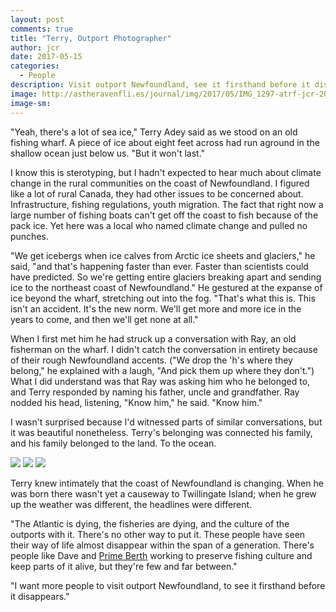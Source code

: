 ```yaml
---
layout: post
comments: true
title: "Terry, Outport Photographer"
author: jcr
date: 2017-05-15
categories:
  - People
description: Visit outport Newfoundland, see it firsthand before it disappears.
image: http://astheravenfli.es/journal/img/2017/05/IMG_1297-atrf-jcr-2000-web.jpg
image-sm:
---
```


"Yeah, there's a lot of sea ice," Terry Adey said as we stood on an old fishing wharf. A piece of ice about eight feet across had run aground in the shallow ocean just below us. "But it won't last." 

I know this is sterotyping, but I hadn't expected to hear much about climate change in the rural communities on the coast of Newfoundland. I figured like a lot of rural Canada, they had other issues to be concerned about. Infrastructure, fishing regulations, youth migration. The fact that right now a large number of fishing boats can't get off the coast to fish because of the pack ice. Yet here was a local who named climate change and pulled no punches.

"We get icebergs when ice calves from Arctic ice sheets and glaciers," he said, "and that's happening faster than ever. Faster than scientists could have predicted. So we're getting entire glaciers breaking apart and sending ice to the northeast coast of Newfoundland." He gestured at the expanse of ice beyond the wharf, stretching out into the fog. "That's what this is. This isn't an accident. It's the new norm. We'll get more and more ice in the years to come, and then we'll get none at all."

When I first met him he had struck up a conversation with Ray, an old fisherman on the wharf. I didn't catch the conversation in entirety because of their rough Newfoundland accents. ("We drop the 'h's where they belong," he explained with a laugh, "And pick them up where they don't.") What I did understand was that Ray was asking him who he belonged to, and Terry responded by naming his father, uncle and grandfather. Ray nodded his head, listening, "Know him," he said. "Know him."

I wasn't surprised because I'd witnessed parts of similar conversations, but it was beautiful nonetheless. Terry's belonging was connected his family, and his family belonged to the land. To the ocean.

<img src="http://astheravenfli.es/journal/img/2017/05/IMG_1290-atrf-jcr-2000-web.jpg">

<img src="http://astheravenfli.es/journal/img/2017/05/IMG_1291-atrf-jcr-2000-web.jpg">

<img src="http://astheravenfli.es/journal/img/2017/05/IMG_1283-atrf-jcr-2000-web.jpg">

Terry knew intimately that the coast of Newfoundland is changing. When he was born there wasn't yet a causeway to Twillingate Island; when he grew up the weather was different, the headlines were different.

"The Atlantic is dying, the fisheries are dying, and the culture of the outports with it. There's no other way to put it. These people have seen their way of life almost disappear within the span of a generation. There's people like Dave and <a href="http://primeberth.com" target="blank">Prime Berth</a> working to preserve fishing culture and keep parts of it alive, but they're few and far between."

"I want more people to visit outport Newfoundland, to see it firsthand before it disappears."